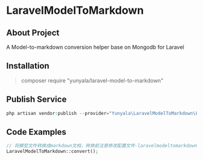 # LaravelModelToMarkdown

## About Project

A Model-to-markdown conversion helper base on Mongodb for Laravel

## Installation

> composer require "yunyala/laravel-model-to-markdown"

## Publish Service

```php
php artisan vendor:publish --provider="Yunyala\LaravelModelToMarkdown\LaravelModelToMarkdownServiceProvider"
```

## Code Examples

```php
// 将模型文件转换成markdown文档，转换前注意修改配置文件-laravelmodeltomarkdown.php中的模型目录路径
LaravelModelToMarkdown::convert();
```

